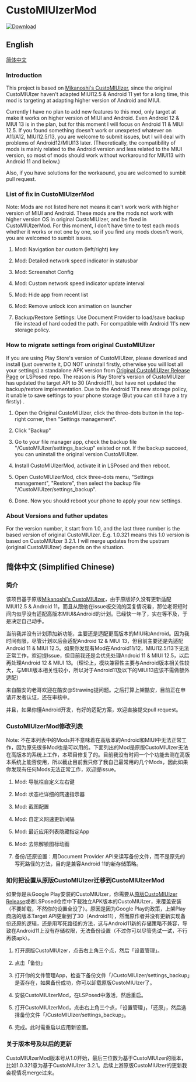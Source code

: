 # CustoMIUIzerMod
[![Download](https://img.shields.io/github/downloads/liyafe1997/CustoMIUIzerMod/total?label=Release%20Download)](https://github.com/liyafe1997/CustoMIUIzerMod/releases)
## English 
[简体中文](#%E7%AE%80%E4%BD%93%E4%B8%AD%E6%96%87-simplified-chinese)
### Introduction 
This project is based on [Mikanoshi's CustoMIUIzer](https://code.highspec.ru/Mikanoshi/CustoMIUIzer), since the original CustoMIUIzer haven't adapted MIUI12.5 & Android 11 yet for a long time, this mod is targeting at adapting higher version of Android and MIUI. 


Currently I have no plan to add new features to this mod, only target at make it works on higher version of MIUI and Android. Even Android 12 & MIUI 13 is in the plan, but for this moment I will focus on Android 11 & MIUI 12.5. If you found something doesn't work or unexpeted whatever on A11/A12, MIUI12.5/13, you are welcome to submit issues, but I will deal with problems of Android12/MIUI13 later. (Theoretically, the compatibility of mods is mainly related to the Android version and less related to the MIUI version, so most of mods should work without workaround for MIUI13 with Android 11 and below.)


Also, if you have solutions for the workaound, you are welcomed to sumbit pull request.  

### List of fix in CustoMIUIzerMod
Note: Mods are not listed here not means it can't work work with higher version of MIUI and Android. These mods are the mods not work with higher version OS in original CustoMIUIzer, and be fixed in CustoMIUIzerMod. For this moment, I don't have time to test each mods whether it works or not one by one, so if you find any mods doesn't work, you are welcomed to sumbit issues.

1. Mod: Navigation bar custom (left/right) key

2. Mod: Detailed network speed indicator in statusbar

3. Mod: Screenshot Config

4. Mod: Custom network speed indicator update interval

5. Mod: Hide app from recent list

6. Mod: Remove unlock icon animation on launcher

7. Backup/Restore Settings: Use Document Provider to load/save backup file instead of hard coded the path. For compatible with Android 11's new storage policy.

### How to migrate settings from original CustoMIUIzer

If you are using Play Store's version of CustoMIUIzer, please download and install (just overwrite it, DO NOT uninstall firstly, otherwise you will lost all your settings) a standalone APK version from [Original CustoMIUIzer Release Page](https://code.highspec.ru/Mikanoshi/CustoMIUIzer/releases) or LSPosed repo. The reason is Play Store's version of CustoMIUIzer has updated the target API to 30 (Android11), but have not updated the backup/restore implementation. Due to the Android 11's new storage policy, it unable to save settings to your phone storage (But you can still have a try firstly) . 

1. Open the Original CustoMIUIzer, click the three-dots button in the top-right corner, then "Settings management".

2. Click "Backup"

3. Go to your file manager app, check the backup file "/CustoMIUIzer/settings_backup" existed or not. If the backup succeed, you can uninstall the original version CustoMIUIzer.

4. Install CustoMIUIzerMod, activate it in LSPosed and then reboot.

5. Open CustoMIUIzerMod, click three-dots menu, "Settings management", "Restore", then select the backup file "/CustoMIUIzer/settings_backup".

6. Done. Now you should reboot your phone to apply your new settings.

### About Versions and futher updates

For the version number, it start from 1.0, and the last three number is the based version of original CustoMIUIzer. E.g. 1.0.321 means this 1.0 version is based on CustoMIUIzer 3.2.1. I will merge updates from the upstram (original CustoMIUIzer) depends on the situation.

## 简体中文 (Simplified Chinese)

### 简介

该项目基于原版[Mikanoshi's CustoMIUIzer](https://code.highspec.ru/Mikanoshi/CustoMIUIzer)，由于原版好久没有更新适配MIUI12.5 & Android 11，而且从跟他在issue板交流的回复情况看，那位老哥短时间内似乎没有适配高版本MIUI&Android的计划。已经快一年了，实在等不及，于是决定自己动手。

当前我并没有计划添加新功能，主要还是适配更高版本的MIUI和Android。因为我时间有限，尽管计划以后会适配Android 12 & MIUI 13，但目前主要还是先适配Android 11 & MIUI 12.5。如果你发现有Mod在Android11/12，MIUI12.5/13下无法正常工作，欢迎提Issue，但目前我还是会优先处理Android 11 & MIUI 12.5，以后再处理Android 12 & MIUI 13。（理论上，模块兼容性主要与Android版本相关性较大，与MIUI版本相关性较小，所以对于Android11及以下的MIUI13应该不需做额外适配）

来自酷安的老哥欢迎在酷安@Strawing提问题。之后打算上架酷安，目前正在申请开发者认证，还在审核中。

并且，如果你懂Android开发，有好的适配方案，欢迎直接提交pull request。

### CustoMIUIzerMod修改列表
Note: 不在本列表中的Mods并不意味着在高版本的Android和MIUI中无法正常工作，因为原先很多Mod也是可以用的。下面列出的Mod是原版CustoMIUIzer无法在高版本的系统上工作，本项目修复了的。目前我没有时间一个个功能去测在高版本系统上能否使用，所以截止目前我只修了我自己最常用的几个Mods，因此如果你发现有任何Mods无法正常工作，欢迎提issue。

1. Mod: 导航栏自定义左右键

2. Mod: 状态栏详细的网速指示器

3. Mod: 截图配置

4. Mod: 自定义网速更新间隔

5. Mod: 最近应用列表隐藏指定App

6. Mod: 去除解锁图标动画

7. 备份/还原设置：用Document Provider API来读写备份文件，而不是原先的写死路径的方法，目的是兼容Android 11的新存储策略。

### 如何把设置从原版CustoMIUIzer迁移到CustoMIUIzerMod

如果你是从Google Play安装的CustoMIUIzer，你需要从[原版CustoMIUIzer Release](https://code.highspec.ru/Mikanoshi/CustoMIUIzer/releases)或者LSPosed仓库中下载独立APK版本的CustoMIUIzer，来覆盖安装（不要卸载，不然你的设置全没了）。原因是因为Google Play的政策，上架Play商店的版本Target API更新到了30（Android11），然而原作者并没有更新实现备份还原的逻辑，还是用写死路径的方法，这与Android11新的存储策略不兼容，导致在Android11上没有存储权限，无法备份设置（不过你可以尽管先试一试，不行再装apk）。

1. 打开原版CustoMIUIzer，点击右上角三个点，然后「设置管理」。

2. 点击「备份」

3. 打开你的文件管理App，检查下备份文件「/CustoMIUIzer/settings_backup」是否存在，如果备份成功，你可以卸载原版CustoMIUIzer了。

4. 安装CustoMIUIzerMod，在LSPosed中激活，然后重启。

5. 打开CustoMIUIzerMod，点击右上角三个点，「设置管理」，「还原」，然后选择备份文件「/CustoMIUIzer/settings_backup」。

6. 完成。此时需重启以应用新设置。

### 关于版本号及以后的更新

CustoMIUIzerMod版本号从1.0开始，最后三位数为基于CustoMIUIzer的版本，比如1.0.321意为基于CustoMIUIzer 3.2.1。后续上游原版CustoMIUIzer的更新我会视情况merge过来。

